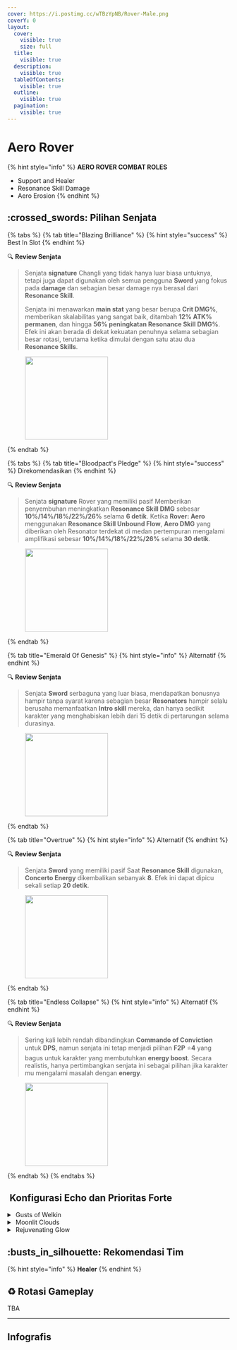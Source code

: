 ```yaml
---
cover: https://i.postimg.cc/wTBzYpNB/Rover-Male.png
coverY: 0
layout:
  cover:
    visible: true
    size: full
  title:
    visible: true
  description:
    visible: true
  tableOfContents:
    visible: true
  outline:
    visible: true
  pagination:
    visible: true
---
```


# Aero Rover

{% hint style="info" %}
**AERO ROVER COMBAT ROLES**

* Support and Healer
* Resonance Skill Damage
* Aero Erosion
{% endhint %}

## :crossed\_swords: Pilihan Senjata

{% tabs %}
{% tab title="Blazing Brilliance" %}
{% hint style="success" %}
Best In Slot
{% endhint %}

:mag: **Review Senjata**

> Senjata **signature** Changli yang tidak hanya luar biasa untuknya, tetapi juga dapat digunakan oleh semua pengguna **Sword** yang fokus pada **damage** dan sebagian besar damage nya berasal dari **Resonance Skill**.
>
> Senjata ini menawarkan **main stat** yang besar berupa **Crit DMG%**, memberikan skalabilitas yang sangat baik, ditambah **12% ATK% permanen**, dan hingga **56% peningkatan Resonance Skill DMG%**. Efek ini akan berada di dekat kekuatan penuhnya selama sebagian besar rotasi, terutama ketika dimulai dengan satu atau dua **Resonance Skills**.

<figure><img src="https://wuthering.wiki/img/weapon_21020016.png" alt="" width="188"><figcaption></figcaption></figure>
{% endtab %}

{% tabs %}
{% tab title="Bloodpact's Pledge" %}
{% hint style="success" %}
Direkomendasikan
{% endhint %}

:mag: **Review Senjata**

> Senjata **signature** Rover yang memiliki pasif Memberikan penyembuhan meningkatkan **Resonance Skill DMG** sebesar **10%/14%/18%/22%/26%** selama **6 detik**. Ketika **Rover: Aero** menggunakan **Resonance Skill Unbound Flow**, **Aero DMG** yang diberikan oleh Resonator terdekat di medan pertempuran mengalami amplifikasi sebesar **10%/14%/18%/22%/26%** selama **30 detik**.

<figure><img src="https://wuthering.wiki/img/weapon_21020046.png" alt="" width="188"><figcaption></figcaption></figure>
{% endtab %}

{% tab title="Emerald Of Genesis" %}
{% hint style="info" %}
Alternatif
{% endhint %}

:mag: **Review Senjata**

> Senjata **Sword** serbaguna yang luar biasa, mendapatkan bonusnya hampir tanpa syarat karena sebagian besar **Resonators** hampir selalu berusaha memanfaatkan **Intro skill** mereka, dan hanya sedikit karakter yang menghabiskan lebih dari 15 detik di pertarungan selama durasinya.

<figure><img src="https://wuthering.wiki/img/weapon_21020015.png" alt="" width="188"><figcaption></figcaption></figure>
{% endtab %}

{% tab title="Overtrue" %}
{% hint style="info" %}
Alternatif
{% endhint %}

:mag: **Review Senjata**

>  Senjata **Sword** yang memiliki pasif Saat **Resonance Skill** digunakan, **Concerto Energy** dikembalikan sebanyak **8**. Efek ini dapat dipicu sekali setiap **20 detik**.

<figure><img src="https://wuthering.wiki/img/weapon_21020024.png" alt="" width="188"><figcaption></figcaption></figure>
{% endtab %}

{% tab title="Endless Collapse" %}
{% hint style="info" %}
Alternatif
{% endhint %}

:mag: **Review Senjata**

> Sering kali lebih rendah dibandingkan **Commando of Conviction** untuk **DPS**, namun senjata ini tetap menjadi pilihan **F2P** :star:**4** yang bagus untuk karakter yang membutuhkan **energy boost**. Secara realistis, hanya pertimbangkan senjata ini sebagai pilihan jika karakter mu mengalami masalah dengan **energy**.

<figure><img src="https://wuthering.wiki/img/weapon_21020084.png" alt="" width="188"><figcaption></figcaption></figure>
{% endtab %}
{% endtabs %}

## <img src="https://wuthering.wiki/img/item_10.png" alt="" data-size="line"> Konfigurasi Echo dan Prioritas Forte

<details>

<summary><img src="https://wuthering.wiki/img/fettericon_16.png" alt="" data-size="line"> Gusts of Welkin</summary>

Reminiscence: Fleurdelys - CR% / CDM%

<img src="https://wuthering.wiki/img/monster_340000121.png" alt="" data-size="original">

**Echo Set**

* 3 - <mark style="color:green;">**Aero DMG**</mark> bonus%
* 3 - <mark style="color:green;">**Aero DMG**</mark> bonus%%
* 1 - ATK%
* 1 - ATK%

**Prioritas Echo Substat**

* CR% / CDM%
* ER (120, not needed kalau udah ada Rover Sign) 
* ATK% 
* Resonance Skill%
* Flat ATK

**Prioritas Forte**

Forte  >  Lib  >  Skill  >  Basic  >  Intro

</details>
<details>

<summary><img src="https://wuthering.wiki/img/fettericon_8.png" alt="" data-size="line"> Moonlit Clouds</summary>

Impermenance Heron - CR% / CDM%

<img src="https://wuthering.wiki/img/monster_330000030.png" alt="" data-size="original">

**Echo Set**

* 3 - <mark style="color:green;">**Aero DMG**</mark> bonus%
* 3 - <mark style="color:green;">**Aero DMG**</mark> bonus%%
* 1 - ATK%
* 1 - ATK%

**Prioritas Echo Substat**

* CR% / CDM%
* ER (120, not needed kalau udah ada Rover Sign) 
* ATK% 
* Resonance Skill%
* Flat ATK

**Prioritas Forte**

Forte  >  Lib  >  Skill  >  Basic  >  Intro

</details>
<details>

<summary><img src="https://wuthering.wiki/img/fettericon_7.png" alt="" data-size="line"> Rejuvenating Glow</summary>

Bell-Borne Geochelone - HB% / CR% / CDM%

<img src="https://wuthering.wiki/img/monster_340000020.png" alt="" data-size="original">

**Echo Set**

* 3 - <mark style="color:green;">**Aero DMG**</mark> bonus%
* 3 - <mark style="color:green;">**Aero DMG**</mark> bonus%%
* 1 - ATK%
* 1 - ATK%

**Prioritas Echo Substat**

* CR% / CDM%
* ER (120, not needed kalau udah ada Rover Sign) 
* ATK% 
* Resonance Skill%
* Flat ATK

**Prioritas Forte**

Forte  >  Lib  >  Skill  >  Basic  >  Intro

</details>

## :busts\_in\_silhouette: Rekomendasi Tim

{% hint style="info" %}
**Healer**
{% endhint %}

## :recycle: Rotasi Gameplay

TBA

***

## Infografis

<figure><img src="https://i.postimg.cc/zf13m5Hf/Aero-Most-Latest.png" alt=""><figcaption></figcaption></figure>
